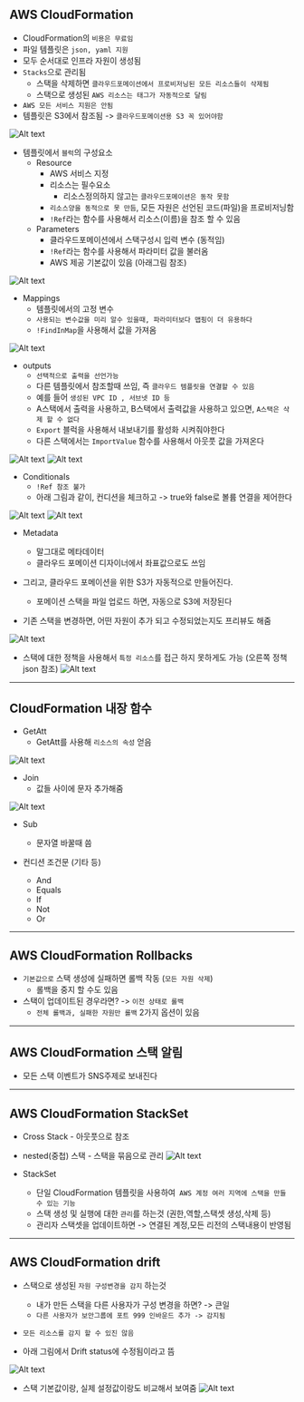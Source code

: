 ## AWS CloudFormation




- CloudFormation의 `비용은 무료임`
- 파일 템플릿은 `json, yaml 지원`
- 모두 순서대로 인프라 자원이 생성됨
- `Stacks`으로 관리됨
  - 스택을 삭제하면 `클라우드포메이션에서 프로비저닝된 모든 리소스들이 삭제됨`
  - 스택으로 생성된 `AWS 리소스는 태그가 자동적으로 달림`
- `AWS 모든 서비스 지원은 안됨`
- 템플릿은 S3에서 참조됨 -> `클라우드포메이션용 S3 꼭 있어야함`


![Alt text](../etc/image3/cloudformation_%EC%98%A4%ED%86%A0%ED%83%9C%EA%B9%85.png)









- 템플릿에서 `블럭`의 구성요소
  - Resource
    - AWS 서비스 지정
    - 리소스는 필수요소
      - 리소스정의하지 않고는 `클라우드포메이션은 동작 못함`
    - `리소스양을 동적으로 못 만듬`, 모든 자원은 선언된 코드(파일)을 프로비저닝함
    - `!Ref`라는 함수를 사용해서 리소스(이름)을 참조 할 수 있음
  - Parameters
    - 클라우드포메이션에서 스택구성시 입력 변수 (동적임)
    - `!Ref`라는 함수를 사용해서 파라미터 값을 불러옴
    - AWS 제공 기본값이 있음 (아래그림 참조)

![Alt text](../etc/image3/cloudformation_%ED%8C%8C%EB%9D%BC%EB%AF%B8%ED%84%B0%EA%B8%B0%EB%B3%B8%EA%B0%92.png)


  - Mappings
    - 템플릿에서의 고정 변수
    - `사용되는 변수값을 미리 알수 있을때, 파라미터보다 맵핑이 더 유용하다`
    - `!FindInMap`을 사용해서 값을 가져옴


![Alt text](../etc/image3/cloudformation_%EB%A7%B5%ED%95%911.png)


  - outputs
    - `선택적으로 출력을 선언가능`
    - 다른 템플릿에서 참조할때 쓰임, 즉 `클라우드 템플릿을 연결할 수 있음`
    - 예를 들어 `생성된 VPC ID , 서브넷 ID 등`
    - A스택에서 출력을 사용하고, B스택에서 출력값을 사용하고 있으면, `A스택은 삭제 할 수 없다`
    - `Export` 블럭을 사용해서 내보내기를 활성화 시켜줘야한다
    - 다른 스택에서는 `ImportValue` 함수를 사용해서 아웃풋 값을 가져온다

![Alt text](../etc/image3/cloudformation_%EC%95%84%EC%9B%83%ED%92%8B1.png)
![Alt text](../etc/image3/cloudformation_%EC%95%84%EC%9B%83%ED%92%8B2.png)



  - ConditionaIs
    - `!Ref 참조 불가`
    - 아래 그림과 같이, 컨디션을 체크하고 -> true와 false로 볼륨 연결을 제어한다

![Alt text](../etc/image3/cloudformation_%EC%BB%A8%EB%94%94%EC%85%981.png)
![Alt text](../etc/image3/cloudformation_%EC%BB%A8%EB%94%94%EC%85%982.png)



  - Metadata
    - 말그대로 메타데이터
    - 클라우드 포메이션 디자이너에서 좌표값으로도 쓰임


- 그리고, 클라우드 포메이션을 위한 S3가 자동적으로 만들어진다.
  - 포메이션 스택을 파일 업로드 하면, 자동으로 S3에 저장된다 


- 기존 스택을 변경하면, 어떤 자원이 추가 되고 수정되었는지도 프리뷰도 해줌

![Alt text](../etc/image3/cloudformation_%EB%B3%80%EA%B2%BD%EB%B7%B0.png)





- 스택에 대한 정책을 사용해서 `특정 리소스`를 접근 하지 못하게도 가능 (오른쪽 정책 json 참조)
![Alt text](../etc/image3/cloudformation_%EC%8A%A4%ED%83%9D%EC%85%8B4.png)


----------

## CloudFormation 내장 함수

- GetAtt
  - GetAtt를 사용해 `리소스의 속성` 얻음

![Alt text](../etc/image3/cloudformation_%ED%95%A8%EC%88%981.png)

- Join
  - 값들 사이에 문자 추가해줌

![Alt text](../etc/image3/cloudformation_%ED%95%A8%EC%88%982.png)



- Sub
  - 문자열 바꿀때 씀

- 컨디션 조건문 (기타 등)
  - And
  - Equals
  - If
  - Not
  - Or

-----------------------------

## AWS CloudFormation Rollbacks

- `기본값으로` 스택 생성에 실패하면 롤백 작동 (`모든 자원 삭제`)
  - 롤백을 중지 할 수도 있음
- 스택이 업데이트된 경우라면? -> `이전 상태로 롤백`
  - `전체 롤백과, 실패한 자원만 롤백` 2가지 옵션이 있음


----------------------------------

## AWS CloudFormation 스택 알림

- 모든 스택 이벤트가 SNS주제로 보내진다


------------------



## AWS CloudFormation StackSet


- Cross Stack - 아웃풋으로 참조
- nested(중첩) 스택 - 스택을 묶음으로 관리
![Alt text](../etc/image3/cloudformation_%EC%8A%A4%ED%83%9D%EC%85%8B1.png)


- StackSet
  - 단일 CloudFormation 템플릿을 사용하여` AWS 계정 여러 지역에 스택을 만들 수 있는 기능`
  - 스택 생성 및 실행에 대한 `관리`를 하는것 (권한,역할,스택셋 생성,삭제 등)
  - 관리자 스택셋을 업데이트하면 -> 연결된 계정,모든 리전의 스택내용이 반영됨

--------------

## AWS CloudFormation drift

- 스택으로 생성된 `자원 구성변경을 감지` 하는것
  - 내가 만든 스택을 다른 사용자가 구성 변경을 하면? -> 큰일
  - `다른 사용자가 보안그룹에 포트 999 인바운드 추가 -> 감지됨`
- `모든 리소스를 감지 할 수 있진 않음`

- 아래 그림에서 Drift status에 수정됨이라고 뜸

![Alt text](../etc/image3/cloudformation_%EC%8A%A4%ED%83%9D%EC%85%8B2.png)

- 스택 기본값이랑, 실제 설정값이랑도 비교해서 보여줌
![Alt text](../etc/image3/cloudformation_%EC%8A%A4%ED%83%9D%EC%85%8B3.png)



































